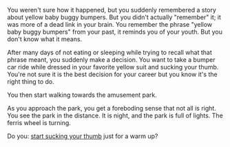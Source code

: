 You weren't sure how it happened, but you suddenly remembered a story about yellow baby
buggy bumpers. But you didn't actually "remember" it; it was more of a dead link in
your brain. You remember the phrase "yellow baby buggy bumpers" from your past, it reminds
you of your youth. But you don't know what it means.

After many days of not eating or sleeping while trying to recall what that phrase meant,
you suddenly make a decision. You want to take a bumper car ride while dressed in your
favorite yellow suit and sucking your thumb. You're not sure it is the best decision for
your career but you know it's the right thing to do.

You then start walking towards the amusement park.

As you approach the park, you get a foreboding sense that not all is right.
You see the park in the distance. It is night, and the park is full of lights.
The ferris wheel is turning.

Do you: [start sucking your thumb](../thumb-suck/thumb-suck.md) just for a warm up?
